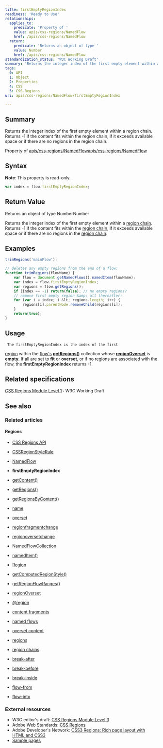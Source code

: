 ```yaml
---
title: firstEmptyRegionIndex
readiness: 'Ready to Use'
relationships:
  applies_to:
    predicate: 'Property of '
    value: apis/css-regions/NamedFlow
    href: /apis/css-regions/NamedFlow
  return:
    predicate: 'Returns an object of type '
    value: Number
    href: /apis/css-regions/NamedFlow
standardization_status: 'W3C Working Draft'
summary: 'Returns the integer index of the first empty element within a region chain. Returns -1 if the content fits within the region chain, if it exceeds available space or if there are no regions in the region chain.'
tags:
  0: API
  1: Object
  2: Properties
  4: CSS
  5: CSS-Regions
uri: apis/css-regions/NamedFlow/firstEmptyRegionIndex

---
```

## <span>Summary</span>

Returns the integer index of the first empty element within a region chain. Returns -1 if the content fits within the region chain, if it exceeds available space or if there are no regions in the region chain.

Property of [apis/css-regions/NamedFlow](/apis/css-regions/NamedFlow)[apis/css-regions/NamedFlow](/apis/css-regions/NamedFlow)

## <span>Syntax</span>

**Note**: This property is read-only.

``` js
var index = flow.firstEmptyRegionIndex;
```

## <span>Return Value</span>

Returns an object of type NumberNumber

Returns the integer index of the first empty element within a [region chain](/css/concepts/region_chain). Returns -1 if the content fits within the [region chain](/css/concepts/region_chain), if it exceeds available space or if there are no regions in the [region chain](/css/concepts/region_chain).

## <span>Examples</span>

``` js
trimRegions('mainFlow');

// deletes any empty regions from the end of a flow:
function trimRegions(flowName) {
    var flow = document.getNamedFlows().namedItem(flowName);
    var index = flow.firstEmptyRegionIndex;
    var regions = flow.getRegions();
    if (index == -1) return(false); // no empty regions?
    // remove first empty region &amp; all thereafter:
    for (var i = index; i &lt; regions.length; i++) {
        regions[i].parentNode.removeChild(regions[i]);
    }
    return(true);
}
```

## <span>Usage</span>

     The firstEmptyRegionIndex is the index of the first

[region](/css/concepts/region) within the [flow's](/css/concepts/named_flow) [**getRegions()**](/apis/css-regions/NamedFlow/getRegions) collection whose [**regionOverset**](/apis/css-regions/Region/regionOverset) is **empty**. If all are set to **fit** or **overset**, or if no regions are associated with the flow, the **firstEmptyRegionIndex** returns -1.

## <span>Related specifications</span>

[CSS Regions Module Level 1](http://www.w3.org/TR/css3-regions/)
:   W3C Working Draft

## <span>See also</span>

### <span>Related articles</span>

#### <span>Regions</span>

-   [CSS Regions API](/apis/css-regions)

-   [CSSRegionStyleRule](/apis/css-regions/CSSRegionStyleRule)

-   [NamedFlow](/apis/css-regions/NamedFlow)

-   **firstEmptyRegionIndex**

-   [getContent()](/apis/css-regions/NamedFlow/getContent)

-   [getRegions()](/apis/css-regions/NamedFlow/getRegions)

-   [getRegionsByContent()](/apis/css-regions/NamedFlow/getRegionsByContent)

-   [name](/apis/css-regions/NamedFlow/name)

-   [overset](/apis/css-regions/NamedFlow/overset)

-   [regionfragmentchange](/apis/css-regions/NamedFlow/regionfragmentchange)

-   [regionoversetchange](/apis/css-regions/NamedFlow/regionoversetchange)

-   [NamedFlowCollection](/apis/css-regions/NamedFlowCollection)

-   [namedItem()](/apis/css-regions/NamedFlowCollection/namedItem)

-   [Region](/apis/css-regions/Region)

-   [getComputedRegionStyle()](/apis/css-regions/Region/getComputedRegionStyle)

-   [getRegionFlowRanges()](/apis/css-regions/Region/getRegionFlowRanges)

-   [regionOverset](/apis/css-regions/Region/regionOverset)

-   [@region](/css/atrules/@region)

-   [content fragments](/css/concepts/fragment)

-   [named flows](/css/concepts/named_flow)

-   [overset content](/css/concepts/overset)

-   [regions](/css/concepts/region)

-   [region chains](/css/concepts/region_chain)

-   [break-after](/css/properties/break-after)

-   [break-before](/css/properties/break-before)

-   [break-inside](/css/properties/break-inside)

-   [flow-from](/css/properties/flow-from)

-   [flow-into](/css/properties/flow-into)

### <span>External resources</span>

-   W3C editor's draft: [CSS Regions Module Level 3](http://dev.w3.org/csswg/css3-regions/)
-   Adobe Web Standards: [CSS Regions](http://html.adobe.com/webstandards/cssregions)
-   Adobe Developer's Network: [CSS3 Regions: Rich page layout with HTML and CSS3](http://www.adobe.com/devnet/html5/articles/css3-regions.html)
-   [Sample pages](http://adobe.github.com/web-platform/samples/css-regions)
